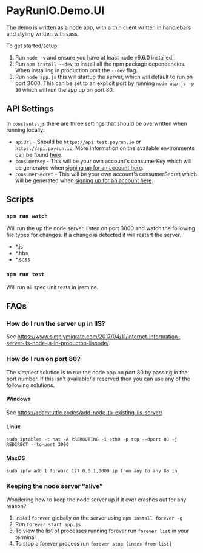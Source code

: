 # PayRunIO.Demo.UI

The demo is written as a node app, with a thin client written in handlebars and styling written with sass. 

To get started/setup:

1. Run `node -v` and ensure you have at least node v9.6.0 installed. 
2. Run `npm install --dev` to install all the npm package dependencies. When installing in production omit the `--dev` flag. 
3. Run `node app.js` this will startup the server, which will default to run on port 3000. This can be set to an explicit port by running `node app.js -p 80` which will run the app up on port 80.

## API Settings

In `constants.js` there are three settings that should be overwritten when running locally:

- `apiUrl` - Should be `https://api.test.payrun.io` or `https://api.payrun.io`. More information on the available environments can be found [here](http://developer.payrun.io/docs/getting-started/environments.html).
- `consumerKey` - This will be your own account's consumerKey which will be generated when [signing up for an account here](https://developer.payrun.io/Account/Register). 
- `consumerSecret` - This will be your own account's consumerSecret which will be generated when [signing up for an account here](https://developer.payrun.io/Account/Register). 

## Scripts

### `npm run watch`

Will run the up the node server, listen on port 3000 and watch the following file types for changes. If a change is detected it will restart the server. 

- *.js
- *.hbs
- *.scss

### `npm run test`

Will run all spec unit tests in jasmine.

## FAQs

### How do I run the server up in IIS?

See https://www.simplymigrate.com/2017/04/11/internet-information-server-iis-node-js-in-producton-iisnode/. 

### How do I run on port 80?

The simplest solution is to run the node app on port 80 by passing in the port number. If this isn't available/is reserved then you can use any of the following solutions.

#### Windows

See https://adamtuttle.codes/add-node-to-existing-iis-server/

#### Linux

```
sudo iptables -t nat -A PREROUTING -i eth0 -p tcp --dport 80 -j REDIRECT --to-port 3000
```

#### MacOS

```
sudo ipfw add 1 forward 127.0.0.1,3000 ip from any to any 80 in
```

### Keeping the node server "alive"

Wondering how to keep the node server up if it ever crashes out for any reason?

1. Install `forever` globally on the server using `npm install forever -g`
2. Run `forever start app.js`
3. To view the list of processes running forever run `forever list` in your terminal
4. To stop a forever process run `forever stop {index-from-list}`
